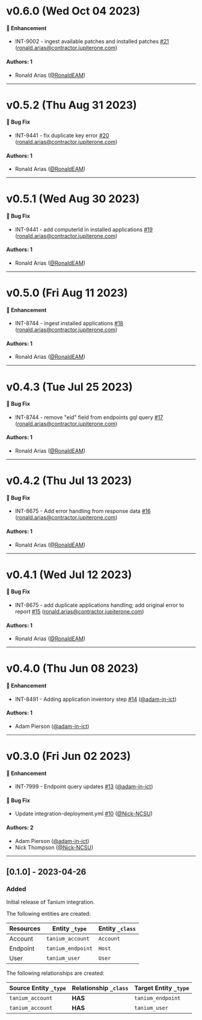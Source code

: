 # v0.6.0 (Wed Oct 04 2023)

#### 🚀 Enhancement

- INT-9002 - ingest available patches and installed patches [#21](https://github.com/JupiterOne/graph-tanium/pull/21) (ronald.arias@contractor.jupiterone.com)

#### Authors: 1

- Ronald Arias ([@RonaldEAM](https://github.com/RonaldEAM))

---

# v0.5.2 (Thu Aug 31 2023)

#### 🐛 Bug Fix

- INT-9441 - fix duplicate key error [#20](https://github.com/JupiterOne/graph-tanium/pull/20) (ronald.arias@contractor.jupiterone.com)

#### Authors: 1

- Ronald Arias ([@RonaldEAM](https://github.com/RonaldEAM))

---

# v0.5.1 (Wed Aug 30 2023)

#### 🐛 Bug Fix

- INT-9441 - add computerId in installed applications [#19](https://github.com/JupiterOne/graph-tanium/pull/19) (ronald.arias@contractor.jupiterone.com)

#### Authors: 1

- Ronald Arias ([@RonaldEAM](https://github.com/RonaldEAM))

---

# v0.5.0 (Fri Aug 11 2023)

#### 🚀 Enhancement

- INT-8744 - ingest installed applications [#18](https://github.com/JupiterOne/graph-tanium/pull/18) (ronald.arias@contractor.jupiterone.com)

#### Authors: 1

- Ronald Arias ([@RonaldEAM](https://github.com/RonaldEAM))

---

# v0.4.3 (Tue Jul 25 2023)

#### 🐛 Bug Fix

- INT-8744 - remove "eid" field from endpoints gql query [#17](https://github.com/JupiterOne/graph-tanium/pull/17) (ronald.arias@contractor.jupiterone.com)

#### Authors: 1

- Ronald Arias ([@RonaldEAM](https://github.com/RonaldEAM))

---

# v0.4.2 (Thu Jul 13 2023)

#### 🐛 Bug Fix

- INT-8675 - Add error handling from response data [#16](https://github.com/JupiterOne/graph-tanium/pull/16) (ronald.arias@contractor.jupiterone.com)

#### Authors: 1

- Ronald Arias ([@RonaldEAM](https://github.com/RonaldEAM))

---

# v0.4.1 (Wed Jul 12 2023)

#### 🐛 Bug Fix

- INT-8675 - add duplicate applications handling; add original error to report [#15](https://github.com/JupiterOne/graph-tanium/pull/15) (ronald.arias@contractor.jupiterone.com)

#### Authors: 1

- Ronald Arias ([@RonaldEAM](https://github.com/RonaldEAM))

---

# v0.4.0 (Thu Jun 08 2023)

#### 🚀 Enhancement

- INT-8491 - Adding application inventory step [#14](https://github.com/JupiterOne/graph-tanium/pull/14) ([@adam-in-ict](https://github.com/adam-in-ict))

#### Authors: 1

- Adam Pierson ([@adam-in-ict](https://github.com/adam-in-ict))

---

# v0.3.0 (Fri Jun 02 2023)

#### 🚀 Enhancement

- INT-7999 - Endpoint query updates [#13](https://github.com/JupiterOne/graph-tanium/pull/13) ([@adam-in-ict](https://github.com/adam-in-ict))

#### 🐛 Bug Fix

- Update integration-deployment.yml [#10](https://github.com/JupiterOne/graph-tanium/pull/10) ([@Nick-NCSU](https://github.com/Nick-NCSU))

#### Authors: 2

- Adam Pierson ([@adam-in-ict](https://github.com/adam-in-ict))
- Nick Thompson ([@Nick-NCSU](https://github.com/Nick-NCSU))

---

## [0.1.0] - 2023-04-26

### Added

Initial release of Tanium integration.

The following entities are created:

| Resources | Entity `_type`    | Entity `_class` |
| --------- | ----------------- | --------------- |
| Account   | `tanium_account`  | `Account`       |
| Endpoint  | `tanium_endpoint` | `Host`          |
| User      | `tanium_user`     | `User`          |

The following relationships are created:

| Source Entity `_type` | Relationship `_class` | Target Entity `_type` |
| --------------------- | --------------------- | --------------------- |
| `tanium_account`      | **HAS**               | `tanium_endpoint`     |
| `tanium_account`      | **HAS**               | `tanium_user`         |
